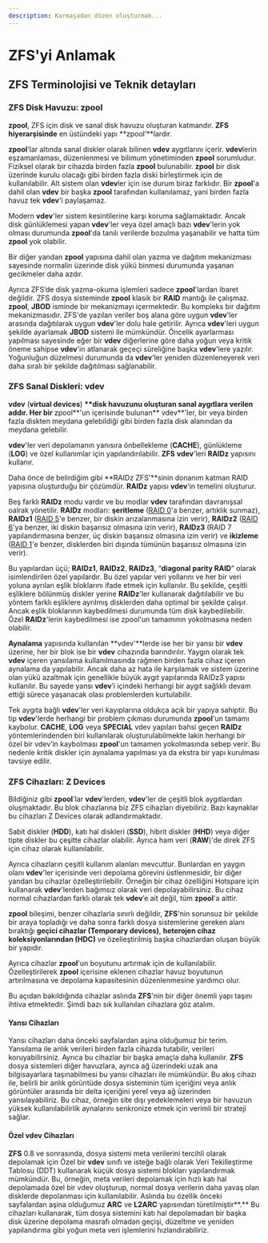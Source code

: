 ```yaml
---
description: Karmaşadan düzen oluşturmak...
---
```


# ZFS'yi Anlamak

## ZFS Terminolojisi ve Teknik detayları

### ZFS Disk Havuzu: zpool

**zpool**, ZFS için disk ve sanal disk havuzu oluşturan katmandır. **ZFS hiyerarşisinde** en üstündeki yapı **zpool’**lardır.

**zpool**'lar altında sanal diskler olarak bilinen **vdev** aygıtlarını içerir. **vdev**lerin eşzamanlaması, düzenlenmesi ve bilimum yönetiminden **zpool** sorumludur. Fiziksel olarak bir cihazda birden fazla **zpool** bulunabilir. **zpool** bir disk üzerinde kurulu olacağı gibi birden fazla diski birleştirmek için de kullanılabilir. Alt sistem olan **vdev**ler için ise durum biraz farklıdır. Bir **zpool**'a dahil olan **vdev** bir başka **zpool** tarafından kullanılamaz, yani birden fazla havuz tek **vdev**'i paylaşamaz.

Modern **vdev**'ler sistem kesintilerine karşı koruma sağlamaktadır. Ancak disk günlüklemesi yapan **vdev**'ler veya özel amaçlı bazı **vdev**'lerin yok olması durumunda **zpool**'da tanılı verilerde bozulma yaşanabilir ve hatta tüm **zpool** yok olabilir.

Bir diğer yandan **zpool** yapısına dahil olan yazma ve dağıtım mekanizması sayesinde normalin üzerinde disk yükü binmesi durumunda yaşanan gecikmeler daha azdır.

Ayrıca ZFS’de disk yazma-okuma işlemleri sadece **zpool**'lardan ibaret değildir. ZFS dosya sisteminde **zpool** klasik bir **RAID** mantığı ile çalışmaz. **zpool**, **JBOD** isminde bir mekanizmayı içermektedir. Bu kompleks bir dağıtım mekanizmasıdır. ZFS'de yazılan veriler boş alana göre uygun **vdev**'ler arasında dağıtılarak uygun **vdev**'ler dolu hale getirilir. Ayrıca **vdev**'leri uygun şekilde ayarlamak **JBOD** sistemi ile mümkündür. Öncelik ayarlarması yapılması sayesinde eğer bir **vdev** diğerlerine göre daha yoğun veya kritik öneme sahipse **vdev**'in atlanarak geçeçi süreliğine başka **vdev**'lere yazılır. Yoğunluğun düzelmesi durumunda da **vdev**'ler yeniden düzenleneyerek veri daha sıralı bir şekilde dağıtılması sağlanabilir.

### ZFS Sanal Diskleri: vdev

**vdev** \(**virtual devices**\) **\*\*disk havuzunu oluşturan sanal aygıtlara verilen addır. Her bir** zpool**'un içerisinde bulunan** vdev\*\*'ler, bir veya birden fazla diskten meydana gelebildiği gibi birden fazla disk alanından da meydana gelebilir.

**vdev**'ler veri depolamanın yanısıra önbellekleme \(**CACHE**\), günlükleme \(**LOG**\) ve özel kullanımlar için yapılandırılabilir. **ZFS** **vdev**'leri **RAIDz** yapısını kullanır.

Daha önce de belirdiğim gibi **RAIDz ZFS'**sinin donanım katman RAID yapısına oluşturduğu bir çözümdür. **RAIDz** yapısı **vdev**'in temelini oluşturur.

Beş farklı **RAIDz** modu vardır ve bu modlar **vdev** tarafından davranışsal oalrak yönetilir. **RAIDz** modları: **şeritleme** \([RAID 0](https://en.wikipedia.org/wiki/Standard_RAID_levels#RAID_0)'a benzer, artıklık sunmaz\), **RAIDz1** \([RAID 5](https://en.wikipedia.org/wiki/Standard_RAID_levels#RAID_5)'e benzer, bir diskin arızalanmasına izin verir\), **RAIDz2** \([RAID 6](https://en.wikipedia.org/wiki/Standard_RAID_levels#RAID_6)'ya benzer, iki diskin başarısız olmasına izin verir\), **RAIDz3** \(RAID 7 yapılandırmasına benzer, üç diskin başarısız olmasına izin verir\) ve **ikizleme** \([RAID 1](https://en.wikipedia.org/wiki/Standard_RAID_levels#RAID_1)'e benzer, disklerden biri dışında tümünün başarısız olmasına izin verir\).

Bu yapılardan üçü; **RAIDz1**, **RAIDz2**, **RAIDz3**, “**diagonal parity RAID**” olarak isimlendirilen özel yapılardır. Bu özel yapılar veri yollarını ve her bir veri yoluna ayrılan eşlik bloklarını ifade etmek için kullanılır. Bu şekilde, çeşitli eşliklere bölünmüş diskler yerine **RAIDz**'ler kullanarak dağıtılabilir ve bu yöntem farklı eşliklere ayrılmış disklerden daha optimal bir şekilde çalışır. Ancak eşlik bloklarının kaybedilmesi durumunda tüm disk kaybedilebilir. Özel **RAIDz**'lerin kaybedilmesi ise zpool'un tamamının yokolmasına neden olabilir.

**Aynalama** yapısında kullanılan **vdev'**lerde ise her bir yansı bir **vdev** üzerine, her bir blok ise bir **vdev** cihazında barındırılır. Yaygın olarak tek **vdev** içeren yansılama kullanılmasında rağmen birden fazla cihaz içeren aynalama da yapılabilir. Ancak daha az hata ile karşılamak ve sistem üzerine olan yükü azaltmak için genellikle büyük aygıt yapılarında RAIDz3 yapısı kullanılır. Bu sayede yansı **vdev**’i içindeki herhangi bir aygıt sağlıklı devam ettiği sürece yaşanacak olası problemlerden kurtulabilir.

Tek aygıta bağlı **vdev**'ler veri kayıplarına oldukça açık bir yapıya sahiptir. Bu tip **vdev**'lerde herhangi bir problem çıkması durumunda **zpool**'un tamamı kaybolur. **CACHE**, **LOG** veya **SPECIAL** vdev yapıları bahsi geçen **RAIDz** yöntemlerindenden biri kullanılarak oluşturulabilmekte lakin herhangi bir özel bir vdev’in kaybolması **zpool**'un tamamen yokolmasında sebep verir. Bu nedenle kritik diskler için aynalama yapılması ya da ekstra bir yapı kurulması tavsiye edilir.

### ZFS Cihazları: Z Devices

Bildiğiniz gibi **zpool**'lar **vdev**'lerden, **vdev**'ler de çeşitli blok aygıtlardan oluşmaktadır. Bu blok cihazlarına biz ZFS cihazları diyebiliriz. Bazı kaynaklar bu cihazları Z Devices olarak adlandırmaktadır.

Sabit diskler \(**HDD**\), katı hal diskleri \(**SSD**\), hibrit diskler \(**HHD**\) veya diğer tipte diskler bu çeşitte cihazlar olabilir. Ayrıca ham veri \(**RAW**\)'de direk ZFS için cihaz olarak kullanılabilir.

Ayrıca cihazların çeşitli kullanım alanları mevcuttur. Bunlardan en yaygın olanı **vdev**'ler içerisinde veri depolama görevini üstlenmesidir, bir diğer yandan bu cihazlar özelleştirilebilir. Örneğin bir cihaz özelliğini Hotspare için kullanarak **vdev**'lerden bağımsız olarak veri depolayabilirsiniz. Bu cihaz normal cihazlardan farklı olarak tek **vdev**’e ait değil, tüm **zpool**'a aittir.

**zpool** bileşimi, benzer cihazlarla sınırlı değildir,  **ZFS**'nin sorunsuz bir şekilde bir araya topladığı ve daha sonra farklı dosya sistemlerine gereken alanı bıraktığı **geçici cihazlar \(Temporary devices\)**, **heterojen cihaz koleksiyonlarından \(HDC\)** ve özelleştirilmiş başka cihazlardan oluşan büyük bir yapıdır. 

Ayrıca cihazlar **zpool**'un boyutunu artırmak için de kullanılabilir. Özelleştirilerek **zpool** içerisine eklenen cihazlar havuz boyutunun artırılmasına ve depolama kapasitesinin düzenlenmesine yardımcı olur.

Bu açıdan bakıldığında cihazlar aslında **ZFS**'nin bir diğer önemli yapı taşını ihtiva etmektedir. Şimdi bazı sık kullanılan cihazlara göz atalım.

#### Yansı Cihazları 

Yansı cihazları daha önceki sayfalardan aşina olduğumuz bir terim. Yansılama ile anlık verileri birden fazla cihazda tutabilir, verileri koruyabilirsiniz. Ayrıca bu cihazlar bir başka amaçla daha kullanılır. **ZFS** dosya sistemleri diğer havuzlara, ayrıca ağ üzerindeki uzak ana bilgisayarlara taşınabilmesi bu yansı cihazları ile mümkündür. Bu akış cihazı ile, belirli bir anlık görüntüde dosya sisteminin tüm içeriğini veya anlık görüntüler arasında bir delta içeriğini yerel veya ağ üzerinden yansılayabiliriz. Bu cihaz, örneğin site dışı yedeklemeleri veya bir havuzun yüksek kullanılabilirlik aynalarını senkronize etmek için verimli bir strateji sağlar.

#### Özel vdev Cihazları 

**ZFS** 0.8 ve sonrasında, dosya sistemi meta verilerini tercihli olarak depolamak için Özel bir **vdev** sınıfı ve isteğe bağlı olarak Veri Tekilleştirme Tablosu \(DDT\) kullanarak küçük dosya sistemi blokları yapılandırmak mümkündür. Bu, örneğin, meta verileri depolamak için hızlı katı hal depolamada özel bir vdev oluşturup, normal dosya verilerin daha yavaş olan disklerde depolanması için kullanılabilir. Aslında bu özellik önceki sayfalardan aşina olduğumuz **ARC** ve **L2ARC** yapısından türetilmiştir**.** Bu cihazları kullanarak, tüm dosya sistemini katı hal depolamadan bir başka disk üzerine depolama masrafı olmadan geçişi, düzeltme ve yeniden yapılandırma gibi yoğun meta veri işlemlerini hızlandırabiliriz.

#### 



#### 

